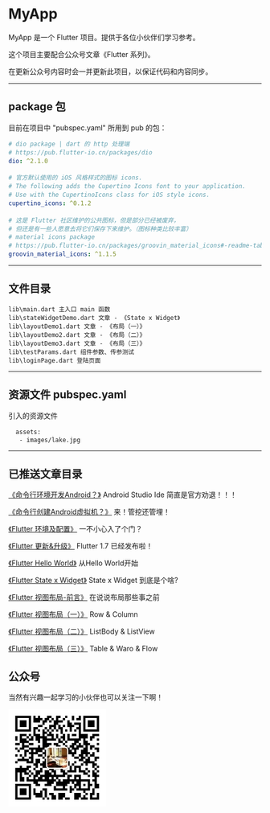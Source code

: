 # MyApp
MyApp 是一个 Flutter 项目。提供于各位小伙伴们学习参考。

这个项目主要配合公众号文章《Flutter 系列》。

在更新公众号内容时会一并更新此项目，以保证代码和内容同步。

---

## package 包

目前在项目中 "pubspec.yaml" 所用到 pub 的包：

```yml
# dio package | dart 的 http 处理端
# https://pub.flutter-io.cn/packages/dio
dio: ^2.1.0

# 官方默认使用的 iOS 风格样式的图标 icons.
# The following adds the Cupertino Icons font to your application.
# Use with the CupertinoIcons class for iOS style icons.
cupertino_icons: ^0.1.2

# 这是 Flutter 社区维护的公共图标，但是部分已经被废弃，
# 但还是有一些人愿意去将它们保存下来维护。（图标种类比较丰富）
# material icons package
# https://pub.flutter-io.cn/packages/groovin_material_icons#-readme-tab-
groovin_material_icons: ^1.1.5
```

---

## 文件目录

```
lib\main.dart 主入口 main 函数
lib\stateWidgetDemo.dart 文章 - 《State x Widget》
lib\layoutDemo1.dart 文章 - 《布局（一）》
lib\layoutDemo2.dart 文章 - 《布局（二）》
lib\layoutDemo3.dart 文章 - 《布局（三）》
lib\testParams.dart 组件参数、传参测试
lib\loginPage.dart 登陆页面
```

---

## 资源文件 pubspec.yaml
引入的资源文件
```
  assets: 
   - images/lake.jpg
```
---

## 已推送文章目录

[《命令行环境开发Android？》](https://mp.weixin.qq.com/s?__biz=MzA3NTAwNjgxOA==&tempkey=MTAzNF9maEdidmlLMWJUZmpRcGthX29WeC1lMzAzbWRJWFRrRU02NEdQajBUNEZwSVVaeS1SOEpERU1IUEpXUWZhcThGNjNNckRCTVdOOXpJMjNBTGs0SFBVVkVWNERFdURYdzVFZUMtNVlVMEdvcC02THFZVmxDd2N0WEgybkVoRE1LT05fUGlNTnl0d2FBeXM3OG1leDUwT1RaWHowZVpsYmtORS1GRHB3fn4%3D&chksm=08a6a87d3fd1216b0055b0284e63738d264856573d2c21e6147d49fb9c8871cfb017ce6a7a30#rd)
Android Studio Ide 简直是官方劝退！！！

[《命令行创建Android虚拟机？》](https://mp.weixin.qq.com/s?__biz=MzA3NTAwNjgxOA==&tempkey=MTAzNF84bnhQSGJsMmdkL3NRTmR6X29WeC1lMzAzbWRJWFRrRU02NEdQajBUNEZwSVVaeS1SOEpERU1IUEpXUUlKNEVwMWRlS0RIanpneEtMY3ZZT0hfSHFkazVleFp5bm45ME4xbGFvNFJEV1pLcDNZU0F5TDYxN3NDMXg0QXR0ejhIYl9zc24wRlhFMWFsZEVQYmxteFhoY29fM1FRek82WUdnQzJJSGx3fn4%3D&chksm=08a6a8813fd121972af0178b6d8e577f4906d181fdc263041643fc5a650667b0a4179b7981b8#rd)
来！管挖还管埋！

[《Flutter 环境及配置》](https://mp.weixin.qq.com/s?__biz=MzA3NTAwNjgxOA==&tempkey=MTAzNF9lZDlLWkJReDQ5WTlhdUgyX29WeC1lMzAzbWRJWFRrRU02NEdQajBUNEZwSVVaeS1SOEpERU1IUEpXUkk0UHhXTS1kd25CZ0VBVWhZb0xZbGpZTzlMRzB4UTNKY2R1Q3ZWeGhMdlJKZlBjM0cyQWkxd1ZpSThpbzc3WE9aWDdhNXFlUGRXNXhiS0RYUEhsT0c0QkEydUJQN01fNW1mcnJwQ2F2Ry1nfn4%3D&chksm=08a6a8993fd1218fd7b093cd69046643ac17d7899d9fdcea0548ec82863bf034b1905b59c95a#rd)
一不小心入了个门？

[《Flutter 更新&升级》](https://mp.weixin.qq.com/s?__biz=MzA3NTAwNjgxOA==&tempkey=MTAzNF96anFtWkd6MUg1clplNkJGX29WeC1lMzAzbWRJWFRrRU02NEdQajBUNEZwSVVaeS1SOEpERU1IUEpXU0dSR1BTWFlqRE5SdF92dlVPVWpHaHBxR20tQW9hRm5FUzh0aC14VU9OT204T1d4dVExNmhxVXpRSEZtRl9nMXd3Um5qcEtxUENndEpfVGtCaGVoUGxWQ2lpMWdad3NIVG1ERkZLdS11THFBfn4%3D&chksm=08a6a8b23fd121a4dee87db0c8525ed1ff29e9450e9fb508db46514aa8fab91de26f1f2dd045#rd)
Flutter 1.7 已经发布啦！

[《Flutter Hello World》](https://mp.weixin.qq.com/s?__biz=MzA3NTAwNjgxOA==&tempkey=MTAzNF84QWE4eTZaemdQMDNtdExIX29WeC1lMzAzbWRJWFRrRU02NEdQajBUNEZwSVVaeS1SOEpERU1IUEpXUjNNaElRcVZhejJjNi0yeEdfaHYzZGdCRVBRbmgyakFrdXlQbW9rS1BnWl9RQnZoYW9zSjAtTk80R3g3NHdmSzVuQjhHMWZURGgwcHc0SERxVXloeDVhRXk0dUJsblJjaGJoc2hLVkNWc3B3fn4%3D&chksm=08a6a8e23fd121f4f192d6b33ef33818b88e768b2157997c0ef45871c9949faf622bc0876a8f#rd)
从Hello World开始

[《Flutter State x Widget》](https://mp.weixin.qq.com/s?__biz=MzA3NTAwNjgxOA==&tempkey=MTAzNF9KNEZJdjRmbVByWHlzbFRRX29WeC1lMzAzbWRJWFRrRU02NEdQajBUNEZwSVVaeS1SOEpERU1IUEpXVHJsQW14Y3hPdndOR3YtZzhPM3dObEFSTDYtSFktZUxhSWdubXNiVU1scGl5bXZjLTJDb3pCYVFHRWZnNGlOcFkyLVVCYnNkSENwdkxGVncxel96c3Q3dWtydjlpZ3p6ZXBHTllSa3hTSDJRfn4%3D&chksm=08a6a9013fd1201759e86605d5dfdb97b570c28ced44253a3c2be48e1d0a2c34a0f67e2a1b7e#rd)
State x Widget 到底是个啥?

[《Flutter 视图布局-前言》](https://mp.weixin.qq.com/s?__biz=MzA3NTAwNjgxOA==&tempkey=MTAzNF9TS2Fuc0drV3hjc0tqNnJyX29WeC1lMzAzbWRJWFRrRU02NEdQajBUNEZwSVVaeS1SOEpERU1IUEpXVEhVZWl0VHdaMWR0UmZzSGw4TUtKd19FZVVTc1c5WEVBUnJ6dHlmZlVoSEJhc25sU3gtelgwUjBURlptNjVNWXdUdFBrUmZqYnNpd0FsX2kyQi1lcjE3bURyazhMaUxKMWphOENmZzVNVmVnfn4%3D&chksm=08a6a9173fd120018a2f70c316b9e55a5b2adf67d6fa52cfe56e0a62e7757e0493e0d7d3ce0d#rd)
在说说布局那些事之前

[《Flutter 视图布局（一）》](https://mp.weixin.qq.com/s?__biz=MzA3NTAwNjgxOA==&tempkey=MTAzNF9RWE9pWXltTnpjYlI5ajFKX29WeC1lMzAzbWRJWFRrRU02NEdQajBUNEZwSVVaeS1SOEpERU1IUEpXUzhDY0ZIeXFRYm91R0dWSnM0RHo3MkhuRmZIeUFzdVo0LUdqUkFlNzRjTjFDaEZDX1RENDFRSkNzS3hTNG5UQXBTYUUxeTdOdFFYanprSEJlMEk4emd4X3hLckM3VFBQWmVJc0wxRFRZM3VRfn4%3D&chksm=08a6a92d3fd1203b4000164335e2e051f42fc463106a815c632292a09daaefc3571050349467#rd)
Row & Column

[《Flutter 视图布局（二）》](https://mp.weixin.qq.com/s?__biz=MzA3NTAwNjgxOA==&tempkey=MTAzNF9hMjZnZFdvKzdDQ1BhZS9sX29WeC1lMzAzbWRJWFRrRU02NEdQajBUNEZwSVVaeS1SOEpERU1IUEpXUURETDlybnQyVnozclhtdG96TC05bW8yQTk5RTI4dS1OZ0VNSmlZZzdNbVY4bnkxcnFkaVZsbW1fWFRNa1hxaGhBOU5fTW5FbnZER1ItTF9weUZ6eHdBTUJ6R1F5NFQ3TkRtcUF5WGdhemp3fn4%3D&chksm=08a6a9353fd12023d52ed4f6d424b79897e0d0144d92f7fc7f965e9897cf4be76f288a5570c9#rd)
ListBody & ListView

[《Flutter 视图布局（三）》](https://mp.weixin.qq.com/s?__biz=MzA3NTAwNjgxOA==&tempkey=MTAzNF9WRkZYbHBqUkQ5bjlSa1pyX29WeC1lMzAzbWRJWFRrRU02NEdQajBUNEZwSVVaeS1SOEpERU1IUEpXUUdfWnBJWVdNNlpGWjJpVFlRSGhfQ21yMXZvSmVwRDhVbDZWTWJsazR3XzN4YkpMZVltYXlPVTBfeWRyU1FMY0xwbGZ1ZUcwV2xwMlN5WHlONEFKUk51ZTB1RlhjTS1ZVU5nSzhQVTNZV3p3fn4%3D&chksm=08a6a9643fd1207225cd6c57295470f895e711f77986dedf378b880ec157d810d78acf8d6b3a#rd)
Table & Waro & Flow

## 公众号

当然有兴趣一起学习的小伙伴也可以关注一下啊！

<img src="./screenshots/qrcode_for_mp_weixin.jpg" alt="公众号二维码"/>